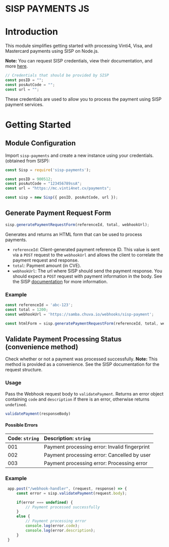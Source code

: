 # SISP PAYMENTS JS

# Introduction
This module simplifies getting started with processing Vinti4, Visa, and Mastercard payments using SISP on Node.js.

**Note:** You can request SISP credentials, view their documentation, and more [here](https://www.vinti4.cv/web.aspx).

```js
// Credentials that should be provided by SISP
const posID = "";
const posAutCode = "";
const url = "";
```
These credentials are used to allow you to process the payment using SISP payment services.

# Getting Started

## Module Configuration
Import `sisp-payments` and create a new instance using your credentials. (obtained from SISP):

```js
const Sisp = require('sisp-payments');

const posID = 900512;
const posAutCode = "123456789ssA";
const url = "https://mc.vinti4net.cv/payments";

const sisp = new Sisp({ posID, posAutCode, url });

```
## Generate Payment Request Form
```js
sisp.generatePaymentRequestForm(referenceId, total, webhookUrl);
```
Generates and returns an HTML form that can be used to process payments.

* `referenceId`: Client-generated payment reference ID. This value is sent via a `POST` request to the `webhookUrl` and allows the client to correlate the payment request and response.
* `total`: Payment amount (in CVE).
* `webhookUrl`: The url where SISP should send the payment response. You should expect a `POST` request with payment information in the body. See the SISP [documentation]( https://www.vinti4.cv/documentation.aspx?id=682) for more information.

### Example
```js
const referenceId = 'abc-123';
const total = 1200;
const webhookUrl = 'https://samba.chuva.io/webhooks/sisp-payment';

const htmlForm = sisp.generatePaymentRequestForm(referenceId, total, webhookUrl);
```

## Validate Payment Processing Status (convenience method)
Check whether or not a payment was processed successfully.
**Note:** This method is provided as a convenience. See the SISP documentation for the request structure.

### Usage
Pass the Webhook request body to `validatePayment`. Returns an error object containing `code` and `description` if there is an error, otherwise returns `undefined`.

```js
validatePayment(responseBody)
```

#### Possible Errors
| Code: `string`  | Description: `string`               |
|-------|:----------------------------------------------|
| 001   | Payment processing error: Invalid fingerprint |
| 002   | Payment processing error: Cancelled by user   |
| 003   | Payment processing error: Processing error    |

### Example

```js
 app.post("/webhook-handler", (request, response) => {
     const error = sisp.validatePayment(request.body);

     if(error === undefined) {
         // Payment processed successfully
     }
     else {
         // Payment processing error
         console.log(error.code);
         console.log(error.description);
     }
 }
```
